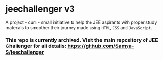 # jeechallenger v3
 
A project - cum - small initiative to help the JEE aspirants with proper study materials to smoother their journey made using `HTML`, `CSS` and `JavaScript`.

### This repo is currently archived. Visit the main repository of JEE Challenger for all details: https://github.com/Samya-S/jeechallenger
